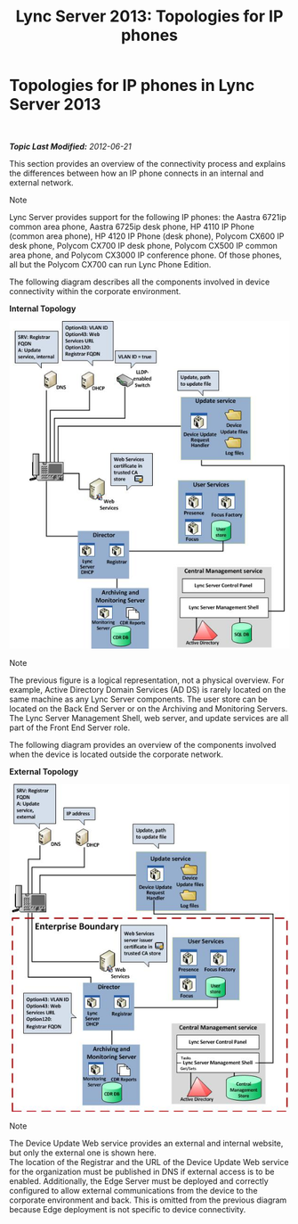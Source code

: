 ﻿---
title: 'Lync Server 2013: Topologies for IP phones'
TOCTitle: Topologies for IP phones
ms:assetid: 26ebffcf-43ff-4e70-847d-0fbc90e94e57
ms:mtpsurl: https://technet.microsoft.com/en-us/library/Gg425740(v=OCS.15)
ms:contentKeyID: 48183662
ms.date: 07/23/2014
mtps_version: v=OCS.15
---

<div data-xmlns="http://www.w3.org/1999/xhtml">

<div class="topic" data-xmlns="http://www.w3.org/1999/xhtml" data-msxsl="urn:schemas-microsoft-com:xslt" data-cs="http://msdn.microsoft.com/en-us/">

<div data-asp="http://msdn2.microsoft.com/asp">

# Topologies for IP phones in Lync Server 2013

</div>

<div id="mainSection">

<div id="mainBody">

<span> </span>

_**Topic Last Modified:** 2012-06-21_

This section provides an overview of the connectivity process and explains the differences between how an IP phone connects in an internal and external network.

<div>


> [!NOTE]
> Lync Server provides support for the following IP phones: the Aastra 6721ip common area phone, Aastra 6725ip desk phone, HP 4110 IP Phone (common area phone), HP 4120 IP Phone (desk phone), Polycom CX600 IP desk phone, Polycom CX700 IP desk phone, Polycom CX500 IP common area phone, and Polycom CX3000 IP conference phone. Of those phones, all but the Polycom CX700 can run Lync Phone Edition.



</div>

The following diagram describes all the components involved in device connectivity within the corporate environment.

**Internal Topology**

![3d88893e-df57-46e3-855a-a1d24589030a](images/Gg425740.3d88893e-df57-46e3-855a-a1d24589030a(OCS.15).jpg "3d88893e-df57-46e3-855a-a1d24589030a")

<div>


> [!NOTE]
> The previous figure is a logical representation, not a physical overview. For example, Active Directory Domain Services (AD DS) is rarely located on the same machine as any Lync Server components. The user store can be located on the Back End Server or on the Archiving and Monitoring Servers. The Lync Server Management Shell, web server, and update services are all part of the Front End Server role.



</div>

The following diagram provides an overview of the components involved when the device is located outside the corporate network.

**External Topology**

![8ce6bb8e-b89c-4c4e-ac6d-41ac6c68f6f3](images/Gg425740.8ce6bb8e-b89c-4c4e-ac6d-41ac6c68f6f3(OCS.15).jpg "8ce6bb8e-b89c-4c4e-ac6d-41ac6c68f6f3")

<div>


> [!NOTE]
> The Device Update Web service provides an external and internal website, but only the external one is shown here.<BR>The location of the Registrar and the URL of the Device Update Web service for the organization must be published in DNS if external access is to be enabled. Additionally, the Edge Server must be deployed and correctly configured to allow external communications from the device to the corporate environment and back. This is omitted from the previous diagram because Edge deployment is not specific to device connectivity.



</div>

</div>

<span> </span>

</div>

</div>

</div>

